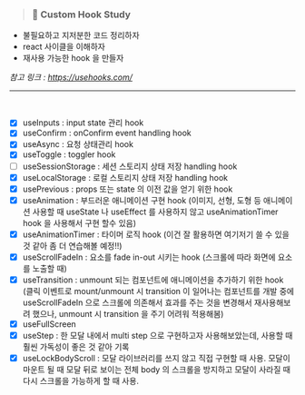 > ### **📝 Custom Hook Study**

- 불필요하고 지저분한 코드 정리하자
- react 사이클을 이해하자
- 재사용 가능한 hook 을 만들자

_참고 링크 : <https://usehooks.com/>_

---

<br />

- [x] useInputs : input state 관리 hook
- [x] useConfirm : onConfirm event handling hook
- [x] useAsync : 요청 상태관리 hook
- [x] useToggle : toggler hook
- [ ] useSessionStorage : 세션 스토리지 상태 저장 handling hook
- [x] useLocalStorage : 로컬 스토리지 상태 저장 handling hook
- [x] usePrevious : props 또는 state 의 이전 값을 얻기 위한 hook
- [x] useAnimation : 부드러운 애니메이션 구현 hook (이미지, 선형, 도형 등 애니메이션 사용할 때 useState 나 useEffect 를 사용하지 않고 useAnimationTimer hook 을 사용해서 구현 할수 있음)
- [x] useAnimationTimer : 타이머 로직 hook (이건 잘 활용하면 여기저기 쓸 수 있을 것 같아 좀 더 연습해볼 예정!!)
- [x] useScrollFadeIn : 요소를 fade in-out 시키는 hook (스크롤에 따라 화면에 요소를 노출할 때)
- [x] useTransition : unmount 되는 컴포넌트에 애니메이션을 추가하기 위한 hook (클릭 이벤트로 mount/unmount 시 transition 이 일어나는 컴포넌트를 개발 중에 useScrollFadeIn 으로 스크롤에 의존해서 효과를 주는 것을 변경해서 재사용해보려 했으나, unmount 시 transition 을 주기 어려워 적용해봄)
- [x] useFullScreen
- [x] useStep : 한 모달 내에서 multi step 으로 구현하고자 사용해보았는데, 사용할 때 훨씬 가독성이 좋은 것 같아 기록
- [x] useLockBodyScroll : 모달 라이브러리를 쓰지 않고 직접 구현할 때 사용. 모달이 마운트 될 때 모달 뒤로 보이는 전체 body 의 스크롤을 방지하고 모달이 사라질 때 다시 스크롤을 가능하게 할 때 사용.
